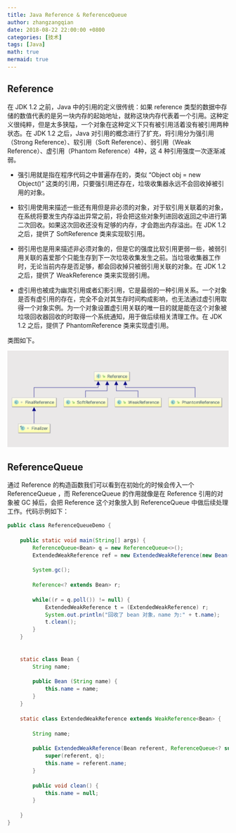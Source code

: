 ```yaml
---
title: Java Reference & ReferenceQueue
author: zhangzangqian
date: 2018-08-22 22:00:00 +0800
categories: [技术]
tags: [Java]
math: true
mermaid: true
---
```


## Reference

在 JDK 1.2 之前，Java 中的引用的定义很传统：如果 reference 类型的数据中存储的数值代表的是另一块内存的起始地址，就称这块内存代表着一个引用。这种定义很纯粹，但是太多狭隘，一个对象在这种定义下只有被引用活着没有被引用两种状态。在 JDK 1.2 之后，Java 对引用的概念进行了扩充，将引用分为强引用（Strong Reference）、软引用（Soft Reference）、弱引用（Weak Reference）、虚引用（Phantom Reference）4种，这 4 种引用强度一次逐渐减弱。

- 强引用就是指在程序代码之中普遍存在的，类似 “Object obj = new Object()” 这类的引用，只要强引用还存在，垃圾收集器永远不会回收掉被引用的对象。

- 软引用使用来描述一些还有用但是非必须的对象，对于软引用关联着的对象，在系统将要发生内存溢出异常之前，将会把这些对象列进回收返回之中进行第二次回收。如果这次回收还没有足够的内存，才会跑出内存溢出。在 JDK 1.2 之后，提供了 SoftReference 类来实现软引用。

- 弱引用也是用来描述非必须对象的，但是它的强度比软引用更弱一些，被弱引用关联的喜爱那个只能生存到下一次垃圾收集发生之前。当垃圾收集器工作时，无论当前内存是否足够，都会回收掉只被弱引用关联的对象。在 JDK 1.2 之后，提供了 WeakReference 类来实现弱引用。

- 虚引用也被成为幽灵引用或者幻影引用，它是最弱的一种引用关系。一个对象是否有虚引用的存在，完全不会对其生存时间构成影响，也无法通过虚引用取得一个对象实例。为一个对象设置虚引用关联的唯一目的就是能在这个对象被垃圾回收器回收的时取得一个系统通知，用于做后续相关清理工作。在 JDK 1.2 之后，提供了 PhantomReference 类来实现虚引用。

类图如下。

![java ref structure](/assets/img/java_ref_structure.png)

## ReferenceQueue

通过 Reference 的构造函数我们可以看到在初始化的时候会传入一个 ReferenceQueue ，而 ReferenceQueue 的作用就像是在 Reference 引用的对象被 GC 掉后，会把 Reference 这个对象放入到 ReferenceQueue 中做后续处理工作。代码示例如下：

```java
public class ReferenceQueueDemo {

    public static void main(String[] args) {
        ReferenceQueue<Bean> q = new ReferenceQueue<>();
        ExtendedWeakReference ref = new ExtendedWeakReference(new Bean("ref"), q);

        System.gc();

        Reference<? extends Bean> r;

        while((r = q.poll()) != null) {
            ExtendedWeakReference t = (ExtendedWeakReference) r;
            System.out.println("回收了 bean 对象，name 为:" + t.name);
            t.clean();
        }
    }


    static class Bean {
        String name;

        public Bean (String name) {
            this.name = name;
        }
    }

    static class ExtendedWeakReference extends WeakReference<Bean> {

        String name;

        public ExtendedWeakReference(Bean referent, ReferenceQueue<? super Bean> q) {
            super(referent, q);
            this.name = referent.name;
        }

        public void clean() {
            this.name = null;
        }

    }
}
```